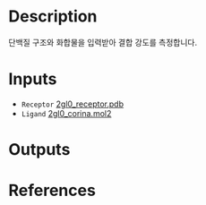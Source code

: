 # Description 

단백질 구조와 화합물을 입력받아 결합 강도를 측정합니다.

# Inputs

* `Receptor` [2gl0\_receptor.pdb](https://docs.ad3.io/media/apps/galaxydock3/examples/input/2gl0_receptor.pdb)
* `Ligand` [2gl0\_corina.mol2](https://docs.ad3.io/media/apps/galaxydock3/examples/input/2gl0_corina.mol2)

# Outputs

# References

